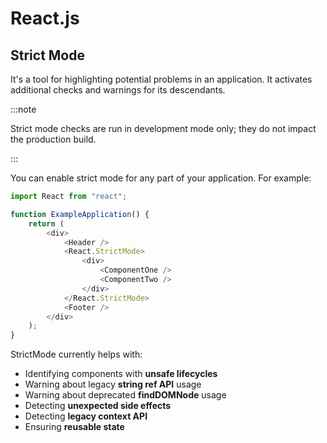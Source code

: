 # React.js

## Strict Mode

It's a tool for highlighting potential problems in an application. It activates additional checks and warnings for its
descendants.

:::note

Strict mode checks are run in development mode only; they do not impact the production build.

:::

You can enable strict mode for any part of your application. For example:

```js
import React from "react";

function ExampleApplication() {
	return (
		<div>
			<Header />
			<React.StrictMode>
				<div>
					<ComponentOne />
					<ComponentTwo />
				</div>
			</React.StrictMode>
			<Footer />
		</div>
	);
}
```

StrictMode currently helps with:

-   Identifying components with **unsafe lifecycles**
-   Warning about legacy **string ref API** usage
-   Warning about deprecated **findDOMNode** usage
-   Detecting **unexpected side effects**
-   Detecting **legacy context API**
-   Ensuring **reusable state**

